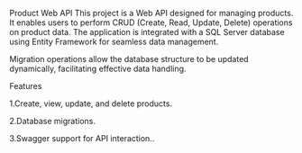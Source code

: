 Product Web API
This project is a Web API designed for managing products. It enables users to perform CRUD (Create, Read, Update, Delete) operations on product data. The application is integrated with a SQL Server database using Entity Framework for seamless data management.

Migration operations allow the database structure to be updated dynamically, facilitating effective data handling.

Features

1.Create, view, update, and delete products.

2.Database migrations.

3.Swagger support for API interaction..

